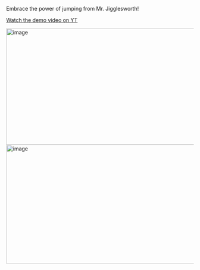 Embrace the power of jumping from Mr. Jigglesworth!

[Watch the demo video on YT](https://youtu.be/VMKhtcIaCwo)

<img width="596" height="313" alt="image" src="https://github.com/user-attachments/assets/937bd765-05a1-4da1-a0a2-f8204faed92e" />
<img width="599" height="320" alt="image" src="https://github.com/user-attachments/assets/3baaf500-fa90-4c4b-8370-d4458cee6f82" />



